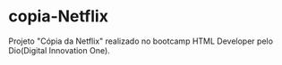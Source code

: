 # copia-Netflix
Projeto "Cópia da Netflix" realizado no bootcamp HTML Developer pelo Dio(Digital Innovation One).
